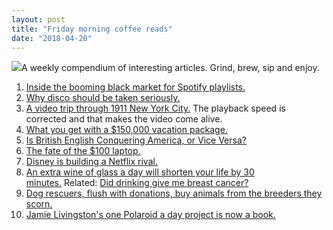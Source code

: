 ```yaml
---
layout: post
title: "Friday morning coffee reads"
date: "2018-04-20"
---
```


![](images/3b50391u-Edit-800-189x200.jpg)A weekly compendium of interesting articles. Grind, brew, sip and enjoy.

1. [Inside the booming black market for Spotify playlists.](https://www.dailydot.com/upstream/spotify-playlist-black-market/)
2. [Why disco should be taken seriously.](http://www.bbc.com/culture/story/20180403-why-disco-should-be-taken-seriously)
3. [A video trip through 1911 New York City.](https://www.youtube.com/watch?v=aohXOpKtns0) The playback speed is corrected and that makes the video come alive.
4. [What you get with a $150,000 vacation package.](http://www.businessinsider.com/how-the-worlds-richest-people-vacation-2018-3)
5. [Is British English Conquering America, or Vice Versa?](https://www.nytimes.com/2018/04/13/style/is-british-english-conquering-america-or-vice-versa.html)
6. [The fate of the $100 laptop.](https://www.theverge.com/2018/4/16/17233946/olpcs-100-laptop-education-where-is-it-now)
7. [Disney is building a Netflix rival.](https://www.theatlantic.com/magazine/archive/2018/05/disneyflix-netflix/556895/)
8. [An extra wine of glass a day will shorten your life by 30 minutes.](https://www.theguardian.com/science/2018/apr/12/one-extra-glass-of-wine-will-shorten-your-life-by-30-minutes) Related: [Did drinking give me breast cancer?](https://www.motherjones.com/politics/2018/04/did-drinking-give-me-breast-cancer/)
9. [Dog rescuers, flush with donations, buy animals from the breeders they scorn.](https://www.washingtonpost.com/graphics/2018/investigations/dog-auction-rescue-groups-donations/?utm_term=.1e7002763b7e)
10. [Jamie Livingston's one Polaroid a day project is now a book.](http://theonlinephotographer.typepad.com/the_online_photographer/2018/04/the-amazing-and-one-of-a-kind-jamie-livingston-project.html)

